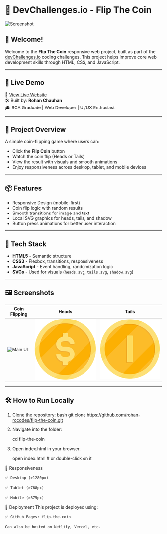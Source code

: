 # 🎯 DevChallenges.io - Flip The Coin

![Screenshot](./images/preview.jpg) <!-- Replace with actual screenshot filename in your /images folder -->

## 👋 Welcome!

Welcome to the **Flip The Coin** responsive web project, built as part of the [devChallenges.io](https://devchallenges.io/) coding challenges. This project helps improve core web development skills through HTML, CSS, and JavaScript.

---

## 🚀 Live Demo

🔗 [View Live Website](https://rohan-rccodes.github.io/flip-the-coin/)  
🛠 Built by: **Rohan Chauhan**  
🎓 BCA Graduate | Web Developer | UI/UX Enthusiast

---

## 🧠 Project Overview

A simple coin-flipping game where users can:

- Click the **Flip Coin** button
- Watch the coin flip (Heads or Tails)
- View the result with visuals and smooth animations
- Enjoy responsiveness across desktop, tablet, and mobile devices

---

## 📦 Features

- Responsive Design (mobile-first)
- Coin flip logic with random results
- Smooth transitions for image and text
- Local SVG graphics for heads, tails, and shadow
- Button press animations for better user interaction

---

## 🧩 Tech Stack

- **HTML5** - Semantic structure
- **CSS3** - Flexbox, transitions, responsiveness
- **JavaScript** - Event handling, randomization logic
- **SVGs** - Used for visuals (`heads.svg`, `tails.svg`, `shadow.svg`)

---

## 🖼 Screenshots

| Coin Flipping | Heads | Tails |
|---------------|-------|-------|
| ![Main UI](./images/preview.jpg) | ![Heads](./images/heads.svg) | ![Tails](./images/tails.svg) |

---

## 🛠 How to Run Locally

1. Clone the repository:
   bash
   git clone https://github.com/rohan-rccodes/flip-the-coin.git

2. Navigate into the folder:

   cd flip-the-coin

3. Open index.html in your browser.

   open index.html  # or double-click on it

📱 Responsiveness

    ✅ Desktop (≥1280px)

    ✅ Tablet (≥768px)

    ✅ Mobile (≥375px)

📡 Deployment
   This project is deployed using:

    ✅ GitHub Pages: flip-the-coin

    Can also be hosted on Netlify, Vercel, etc.

